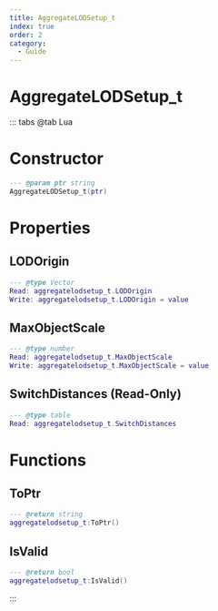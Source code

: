 ```yaml
---
title: AggregateLODSetup_t
index: true
order: 2
category:
  - Guide
---
```


# AggregateLODSetup_t

::: tabs
@tab Lua
# Constructor
```lua
--- @param ptr string
AggregateLODSetup_t(ptr)
```
# Properties
## LODOrigin 
```lua
--- @type Vector
Read: aggregatelodsetup_t.LODOrigin
Write: aggregatelodsetup_t.LODOrigin = value
```
## MaxObjectScale 
```lua
--- @type number
Read: aggregatelodsetup_t.MaxObjectScale
Write: aggregatelodsetup_t.MaxObjectScale = value
```
## SwitchDistances (Read-Only)
```lua
--- @type table
Read: aggregatelodsetup_t.SwitchDistances
```
# Functions
## ToPtr
```lua
--- @return string
aggregatelodsetup_t:ToPtr()
```
## IsValid
```lua
--- @return bool
aggregatelodsetup_t:IsValid()
```

:::